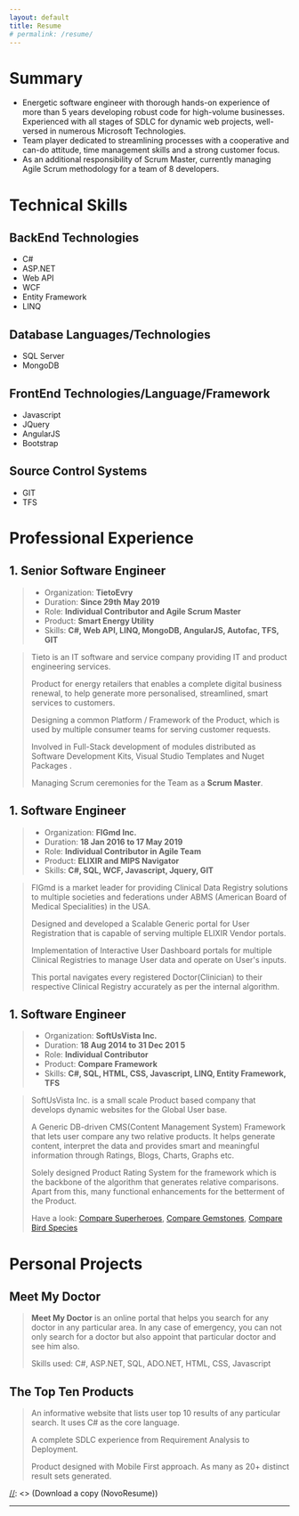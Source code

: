 ```yaml
---
layout: default
title: Resume
# permalink: /resume/
---
```


# Summary


* Energetic software engineer with thorough hands-on experience of more than 5 years developing robust code for high-volume businesses. Experienced with all stages of SDLC for dynamic web
projects, well-versed in numerous Microsoft Technologies.
* Team player dedicated to streamlining processes with a cooperative and can-do attitude, time management skills and a strong customer focus.
* As an additional responsibility of Scrum Master, currently managing Agile Scrum methodology for a team of 8 developers.

# Technical Skills

## BackEnd Technologies
* C#
* ASP.NET
* Web API
* WCF
* Entity Framework
* LINQ

## Database Languages/Technologies
* SQL Server
* MongoDB

## FrontEnd Technologies/Language/Framework
* Javascript
* JQuery
* AngularJS
* Bootstrap

## Source Control Systems
* GIT
* TFS


# Professional Experience

## 1. Senior Software Engineer
> * Organization: **TietoEvry**
> * Duration: **Since 29th May 2019**
> * Role: **Individual Contributor and Agile Scrum Master**
> * Product: **Smart Energy Utility**
> * Skills: **C#, Web API, LINQ, MongoDB, AngularJS, Autofac, TFS, GIT**

[//]: <> (> * **Organization:** TietoEvry)
[//]: <> (> * **Duration:** Since 29th May 2019)
[//]: <> (> * **Role:** Individual Contributor and Agile Scrum Master)
[//]: <> (> * Product: **Smart Energy Utility**)
[//]: <> (> * Skills: **C#, Web API, LINQ, MongoDB, AngularJS, TFS, GIT**)

> Tieto is an IT software and service company providing IT and product engineering services.
>
> Product for energy retailers that enables a complete digital business renewal, to help generate more personalised, streamlined, smart services to customers.
>
> Designing a common Platform / Framework of the Product, which is used by multiple consumer teams for serving customer requests.
>
> Involved in Full-Stack development of modules distributed as Software Development Kits, Visual Studio Templates and Nuget Packages .
>
> Managing Scrum ceremonies for the Team as a **Scrum Master**.


## 1. Software Engineer
> * Organization: **FIGmd Inc.**
> * Duration: **18 Jan 2016 to 17 May 2019**
> * Role: **Individual Contributor in Agile Team**
> * Product: **ELIXIR and MIPS Navigator**
> * Skills: **C#, SQL, WCF, Javascript, Jquery, GIT**

> FIGmd is a market leader for providing Clinical Data Registry solutions to multiple societies and federations under ABMS (American
Board of Medical Specialities) in the USA.
>
> Designed and developed a Scalable Generic portal for User Registration that is capable of serving multiple ELIXIR Vendor portals.
>
> Implementation of Interactive User Dashboard portals for multiple Clinical Registries to manage User data and operate on User's inputs.
>
> This portal navigates every registered Doctor(Clinician) to their respective Clinical Registry accurately as per the internal algorithm.


## 1. Software Engineer
> * Organization: **SoftUsVista Inc.**
> * Duration: **18 Aug 2014 to 31 Dec 201 5**
> * Role: **Individual Contributor**
> * Product: **Compare Framework**
> * Skills: **C#, SQL, HTML, CSS, Javascript, LINQ, Entity Framework, TFS**

> SoftUsVista Inc. is a small scale Product based company that develops dynamic websites for the Global User base.
>
> A Generic DB-driven CMS(Content Management System) Framework that lets user compare any two relative products. It helps generate content, interpret the data and provides smart and meaningful information through Ratings, Blogs, Charts, Graphs etc.
>
> Solely designed Product Rating System for the framework which is the backbone of the algorithm that generates relative comparisons. Apart from this, many functional enhancements for the betterment of the Product.
>
> Have a look: [Compare Superheroes](https://www.superherovs.com/), [Compare Gemstones](https://gemstones.comparenature.com/), [Compare Bird Species](https://birds.comparespecies.com/)


# Personal Projects

## Meet My Doctor

> **Meet My Doctor** is an online portal that helps you search for any doctor in any particular
area. In any case of emergency, you can not only search for a doctor but also appoint
that particular doctor and see him also.
>
> Skills used: C#, ASP.NET, SQL, ADO.NET, HTML, CSS, Javascript

## The Top Ten Products

> An informative website that lists user top 10 results of any particular search. It uses C# as the core language.
>
> A complete SDLC experience from Requirement Analysis to Deployment.
>
> Product designed with Mobile First approach. As many as 20+ distinct result sets generated.






[//]: <> (Download a copy (NovoResume))

---
